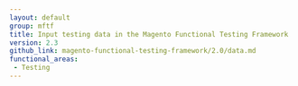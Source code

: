 ```yaml
---
layout: default
group: mftf
title: Input testing data in the Magento Functional Testing Framework
version: 2.3
github_link: magento-functional-testing-framework/2.0/data.md
functional_areas:
 - Testing
---
```

